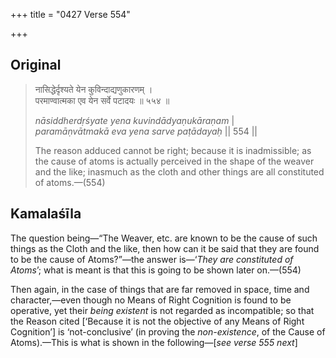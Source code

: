 +++
title = "0427 Verse 554"

+++
## Original 
>
> नासिद्धेर्दृश्यते येन कुविन्दाद्यणुकारणम् ।  
> परमाण्वात्मका एव येन सर्वे पटादयः ॥ ५५४ ॥ 
>
> *nāsiddherdṛśyate yena kuvindādyaṇukāraṇam* \|  
> *paramāṇvātmakā eva yena sarve paṭādayaḥ* \|\| 554 \|\| 
>
> The reason adduced cannot be right; because it is inadmissible; as the cause of atoms is actually perceived in the shape of the weaver and the like; inasmuch as the cloth and other things are all constituted of atoms.—(554)



## Kamalaśīla

The question being—“The Weaver, etc. are known to be the cause of such things as the Cloth and the like, then how can it be said that they are found to be the cause of Atoms?”—the answer is—‘*They are constituted of Atoms*’; what is meant is that this is going to be shown later on.—(554)

Then again, in the case of things that are far removed in space, time and character,—even though no Means of Right Cognition is found to be operative, yet their *being existent* is not regarded as incompatible; so that the Reason cited [‘Because it is not the objective of any Means of Right Cognition’] is ‘not-conclusive’ (in proving the *non-existence*, of the Cause of Atoms).—This is what is shown in the following—[*see verse 555 next*]



